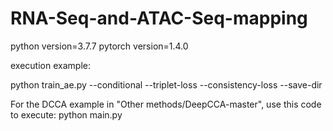 # RNA-Seq-and-ATAC-Seq-mapping
python version=3.7.7
pytorch version=1.4.0

execution example:

python train_ae.py --conditional --triplet-loss --consistency-loss --save-dir <path>

  
For the DCCA example in "Other methods/DeepCCA-master", use this code to execute:
  python main.py

